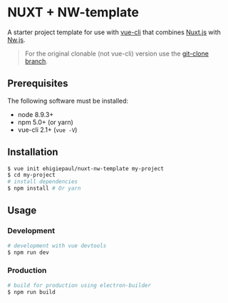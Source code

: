 # NUXT + NW-template

A starter project template for use with [vue-cli](https://github.com/vuejs/vue-cli) that combines [Nuxt.js](https://github.com/nuxt/nuxt.js) with [Nw.js](https://nwjs.io/).

> For the original clonable (not vue-cli) version use the [git-clone branch](https://github.com/nuxt-community/electron-template/tree/git-clone).

## Prerequisites

The following software must be installed:

* node 8.9.3+
* npm 5.0+ (or yarn)
* vue-cli 2.1+ (`vue -V`)

## Installation

```bash
$ vue init ehigiepaul/nuxt-nw-template my-project  
$ cd my-project
# install dependencies
$ npm install # Or yarn
```

## Usage

### Development

```bash
# development with vue devtools
$ npm run dev
```

### Production

```bash
# build for production using electron-builder
$ npm run build
```
